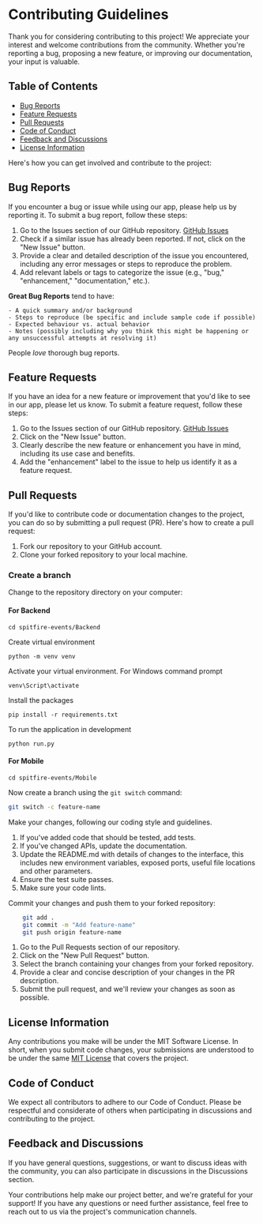 # Contributing Guidelines

Thank you for considering contributing to this project! We appreciate your interest and welcome contributions from the community. Whether you're reporting a bug, proposing a new feature, or improving our documentation, your input is valuable.

## Table of Contents

- [Bug Reports](#bug-reports)
- [Feature Requests](#feature-requests)
- [Pull Requests](#pull-requests)
- [Code of Conduct](#code-of-conduct)
- [Feedback and Discussions](#feedback-and-discussions)
- [License Information](#license-information)

Here's how you can get involved and contribute to the project:

## Bug Reports

If you encounter a bug or issue while using our app, please help us by reporting it. To submit a bug report, follow these steps:

1. Go to the Issues section of our GitHub repository. [GitHub Issues](#github-issues)
2. Check if a similar issue has already been reported. If not, click on the "New Issue" button.
3. Provide a clear and detailed description of the issue you encountered, including any error messages or steps to reproduce the problem.
4. Add relevant labels or tags to categorize the issue (e.g., "bug," "enhancement," "documentation," etc.).

**Great Bug Reports** tend to have:

    - A quick summary and/or background
    - Steps to reproduce (be specific and include sample code if possible)
    - Expected behaviour vs. actual behavior
    - Notes (possibly including why you think this might be happening or any unsuccessful attempts at resolving it)

People _love_ thorough bug reports.

## Feature Requests

If you have an idea for a new feature or improvement that you'd like to see in our app, please let us know. To submit a feature request, follow these steps:

1. Go to the Issues section of our GitHub repository. [GitHub Issues](#github-issues)
2. Click on the "New Issue" button.
3. Clearly describe the new feature or enhancement you have in mind, including its use case and benefits.
4. Add the "enhancement" label to the issue to help us identify it as a feature request.

## Pull Requests

If you'd like to contribute code or documentation changes to the project, you can do so by submitting a pull request (PR). Here's how to create a pull request:

1. Fork our repository to your GitHub account.
2. Clone your forked repository to your local machine.

### Create a branch

Change to the repository directory on your computer:

#### For Backend

```
cd spitfire-events/Backend
```
Create virtual environment

```
python -m venv venv
```
Activate your virtual environment. For Windows command prompt

```
venv\Script\activate
```

Install the packages

```
pip install -r requirements.txt
```
To run the application in development

```
python run.py
```
#### For Mobile

```
cd spitfire-events/Mobile
```

Now create a branch using the `git switch` command:

```bash
git switch -c feature-name
```

Make your changes, following our coding style and guidelines.

1. If you've added code that should be tested, add tests.
2. If you've changed APIs, update the documentation.
3. Update the README.md with details of changes to the interface, this includes new environment variables, exposed ports, useful file locations and other parameters.
4. Ensure the test suite passes.
5. Make sure your code lints.

Commit your changes and push them to your forked repository:

```bash
    git add .
    git commit -m "Add feature-name"
    git push origin feature-name
```

1. Go to the Pull Requests section of our repository.
2. Click on the "New Pull Request" button.
3. Select the branch containing your changes from your forked repository.
4. Provide a clear and concise description of your changes in the PR description.
5. Submit the pull request, and we'll review your changes as soon as possible.

## License Information

Any contributions you make will be under the MIT Software License. In short, when you submit code changes, your submissions are understood to be under the same [MIT License](#LICENSE) that covers the project.

## Code of Conduct

We expect all contributors to adhere to our Code of Conduct. Please be respectful and considerate of others when participating in discussions and contributing to the project.

## Feedback and Discussions

If you have general questions, suggestions, or want to discuss ideas with the community, you can also participate in discussions in the Discussions section.

Your contributions help make our project better, and we're grateful for your support! If you have any questions or need further assistance, feel free to reach out to us via the project's communication channels.
